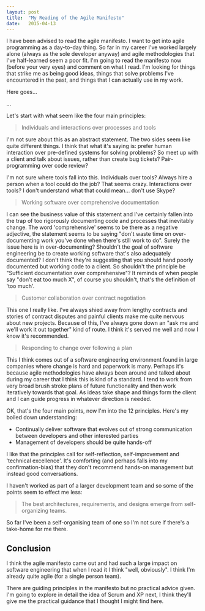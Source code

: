 ```yaml
---
layout: post
title:  "My Reading of the Agile Manifesto"
date:   2015-04-13
---
```

I have been advised to read the agile manifesto. I want to get into agile programming as a day-to-day thing. So far in my career I've worked largely alone (always as the sole developer anyway) and agile methodologies that I've half-learned seem a poor fit. I'm going to read the manifesto now (before your very eyes) and comment on what I read. I'm looking for things that strike me as being good ideas, things that solve problems I've encountered in the past, and things that I can actually use in my work.

Here goes...

...

Let's start with what seem like the four main principles:

> Individuals and interactions over processes and tools

I'm not sure about this as an abstract statement. The two sides seem like quite different things. I think that what it's saying is: prefer human interaction over pre-defined systems for solving problems? So meet up with a client and talk about issues, rather than create bug tickets? Pair-programming over code review?

I'm not sure where tools fall into this. Individuals over tools? Always hire a person when a tool could do the job? That seems crazy. Interactions over tools? I don't understand what that could mean... don't use Skype?

> Working software over comprehensive documentation

I can see the business value of this statement and I've certainly fallen into the trap of too rigorously documenting code and processes that inevitably change. The word 'comprehensive' seems to be there as a negative adjective, the statement seems to be saying "don't waste time on over-documenting work you've done when there's still work to do". Surely the issue here is in over-documenting? Shouldn't the goal of software engineering be to create working software that's also adequately documented? I don't think they're suggesting that you should hand poorly documented but working code to a client. So shouldn't the principle be "Sufficient documentation over comprehensive"? It reminds of when people say "don't eat too much X", of course you shouldn't, that's the definition of 'too much'.

> Customer collaboration over contract negotiation

This one I really like. I've always shied away from lengthy contracts and stories of contract disputes and painful clients make me quite nervous about new projects. Because of this, I've always gone down an "ask me and we'll work it out together" kind of route. I think it's served me well and now I know it's recommended.

> Responding to change over following a plan

This I think comes out of a software engineering environment found in large companies where change is hard and paperwork is many. Perhaps it's because agile methodologies have always been around and talked about during my career that I think this is kind of a standard. I tend to work from very broad brush stroke plans of future functionality and then work iteratively towards that goal. As ideas take shape and things form the client and I can guide progress in whatever direction is needed.

OK, that's the four main points, now I'm into the 12 principles. Here's my boiled down understanding:

- Continually deliver software that evolves out of strong communication between developers and other interested parties
- Management of developers should be quite hands-off

I like that the principles call for self-reflection, self-improvement and 'technical excellence'. It's comforting (and perhaps falls into my confirmation-bias) that they don't recommend hands-on management but instead good conversations.

I haven't worked as part of a larger development team and so some of the points seem to effect me less:

> The best architectures, requirements, and designs emerge from self-organizing teams.

So far I've been a self-organising team of one so I'm not sure if there's a take-home for me there.

## Conclusion

I think the agile manifesto came out and had such a large impact on software engineering that when I read it I think "well, obviously". I think I'm already quite agile (for a single person team).

There are guiding principles in the manifesto but no practical advice given. I'm going to explore in detail the idea of Scrum and XP next, I think they'll give me the practical guidance that I thought I might find here.
